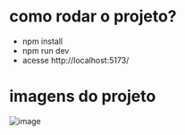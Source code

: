 # como rodar o projeto?

- npm install
- npm run dev
- acesse http://localhost:5173/

# imagens do projeto

![image](https://github.com/erik-monteiro/react-store/assets/91336496/27b05d1e-ba67-4350-845e-493c307352b7)
